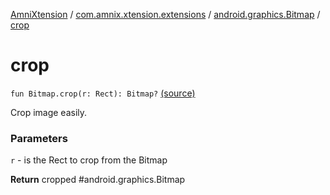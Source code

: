 [AmniXtension](../../index.md) / [com.amnix.xtension.extensions](../index.md) / [android.graphics.Bitmap](index.md) / [crop](./crop.md)

# crop

`fun Bitmap.crop(r: Rect): Bitmap?` [(source)](https://github.com/AmniX/AmniXTension/tree/master/AmniXtension/src/main/java/com/amnix/xtension/extensions/BitmapExtension.kt#L69)

Crop image easily.

### Parameters

`r` - is the Rect to crop from the Bitmap

**Return**
cropped #android.graphics.Bitmap

